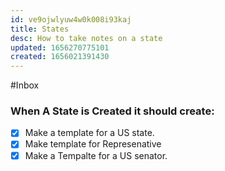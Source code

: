 ```yaml
---
id: ve9ojwlyuw4w0k008i93kaj
title: States
desc: How to take notes on a state
updated: 1656270775101
created: 1656021391430
---
```


#Inbox

### When A State is Created it should create:

- [x] Make a template for a US state.
- [x] Make template for Represenative
- [x] Make a Tempalte for a US senator.
